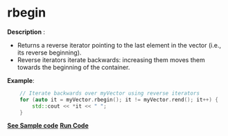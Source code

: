 # rbegin

**Description** : 
- Returns a reverse iterator pointing to the last element in the vector (i.e., its reverse beginning).
- Reverse iterators iterate backwards: increasing them moves them towards the beginning of the container.

**Example**:
```cpp
	// Iterate backwards over myVector using reverse iterators
	for (auto it = myVector.rbegin(); it != myVector.rend(); it++) {
		std::cout << *it << " ";
	}
```
**[See Sample code](../snippets/vector/rbegin.cpp)**
**[Run Code](https://rextester.com/XGWC54800)**
